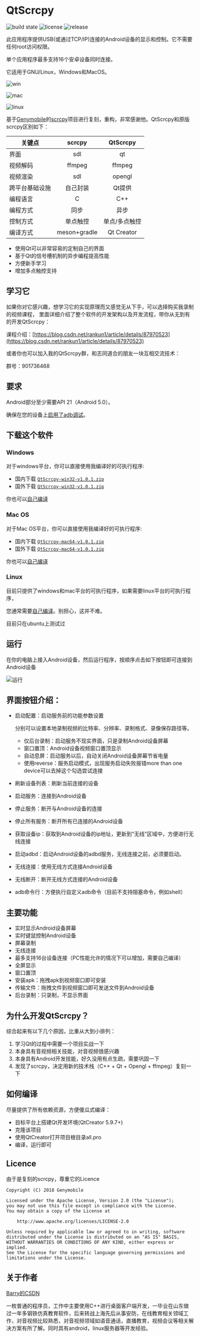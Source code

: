 # QtScrcpy 

![build state](https://img.shields.io/badge/build-passing-brightgreen.svg)
![license](https://img.shields.io/badge/license-Apache2.0-blue.svg)
![release](https://img.shields.io/badge/release-v1.0.1-brightgreen.svg)


此应用程序提供USB(或通过TCP/IP)连接的Android设备的显示和控制。它不需要任何root访问权限。

单个应用程序最多支持16个安卓设备同时连接。

它适用于GNU/Linux，Windows和MacOS。

![win](screenshot/win.png)

![mac](screenshot/mac.jpg)

![linux](screenshot/ubuntu.png)

基于[Genymobile](https://github.com/Genymobile)的[scrcpy](https://github.com/Genymobile/scrcpy)项目进行复刻，重构，非常感谢他。QtScrcpy和原版scrcpy区别如下：

关键点|scrcpy|QtScrcpy
--|:--:|:--:
界面|sdl|qt
视频解码|ffmpeg|ffmpeg
视频渲染|sdl|opengl
跨平台基础设施|自己封装|Qt提供
编程语言|C|C++
编程方式|同步|异步
控制方式|单点触控|单点/多点触控
编译方式|meson+gradle|Qt Creator

- 使用Qt可以非常容易的定制自己的界面
- 基于Qt的信号槽机制的异步编程提高性能
- 方便新手学习
- 增加多点触控支持


## 学习它
如果你对它感兴趣，想学习它的实现原理而又感觉无从下手，可以选择购买我录制的视频课程，
里面详细介绍了整个软件的开发架构以及开发流程，带你从无到有的开发QtScrcpy：

课程介绍：[https://blog.csdn.net/rankun1/article/details/87970523](https://blog.csdn.net/rankun1/article/details/87970523)

或者你也可以加入我的QtScrcpy群，和志同道合的朋友一块互相交流技术：

群号：901736468


## 要求
Android部分至少需要API 21（Android 5.0）。

确保在您的设备上[启用了adb调试][enable-adb]。

[enable-adb]: https://developer.android.com/studio/command-line/adb.html#Enabling


## 下载这个软件

### Windows

对于windows平台，你可以直接使用我编译好的可执行程序:

 - 国内下载 [`QtScrcpy-win32-v1.0.1.zip`][gitee-win32]
 - 国外下载 [`QtScrcpy-win32-v1.0.1.zip`][github-win32]

 
[gitee-win32]: https://files.gitee.com/group1/M00/08/37/PaAvDF0O98SAZd-KAf-R_j8Fei8293.zip?token=677250295122144e72ff23de768dbb3a&ts=1561262188&attname=QtScrcpy-win32-v1.0.1.zip&disposition=attachment

[github-win32]: https://files.gitee.com/group1/M00/08/37/PaAvDF0O98SAZd-KAf-R_j8Fei8293.zip?token=677250295122144e72ff23de768dbb3a&ts=1561262188&attname=QtScrcpy-win32-v1.0.1.zip&disposition=attachment


你也可以[自己编译](#如何编译)

### Mac OS

对于Mac OS平台，你可以直接使用我编译好的可执行程序:

- 国内下载 [`QtScrcpy-mac64-v1.0.1.zip`][gitee-mac64]
- 国外下载 [`QtScrcpy-mac64-v1.0.1.zip`][github-mac64]

[gitee-mac64]: https://files.gitee.com/group1/M00/08/37/PaAvDF0O98mAEJDJAlpAtBTOOsE526.dmg?token=3fd6b4f6b255a2e0e0362b7e40935ee5&ts=1561262231&attname=QtScrcpy-mac64-v1.0.1.dmg&disposition=attachment

[github-mac64]: https://files.gitee.com/group1/M00/08/37/PaAvDF0O98mAEJDJAlpAtBTOOsE526.dmg?token=3fd6b4f6b255a2e0e0362b7e40935ee5&ts=1561262231&attname=QtScrcpy-mac64-v1.0.1.dmg&disposition=attachment

你也可以[自己编译](#如何编译)

### Linux

目前只提供了windows和mac平台的可执行程序，如果需要linux平台的可执行程序，

您通常需要[自己编译](#如何编译)。别担心，这并不难。

目前只在ubuntu上测试过

## 运行

在你的电脑上接入Android设备，然后运行程序，按顺序点击如下按钮即可连接到Android设备

![运行](screenshot/run.png)

## 界面按钮介绍：

- 启动配置：启动服务前的功能参数设置    

    分别可以设置本地录制视频的比特率、分辨率、录制格式、录像保存路径等。

    - 仅后台录制：启动服务不现实界面，只是录制Android设备屏幕
    - 窗口置顶：Android设备视频窗口置顶显示
    - 自动息屏：启动服务以后，自动关闭Android设备屏幕节省电量
    - 使用reverse：服务启动模式，出现服务启动失败报错more than one device可以去掉这个勾选尝试连接
    

- 刷新设备列表：刷新当前连接的设备
- 启动服务：连接到Android设备
- 停止服务：断开与Android设备的连接
- 停止所有服务：断开所有已连接的Android设备
- 获取设备ip：获取到Android设备的ip地址，更新到“无线”区域中，方便进行无线连接
- 启动adbd：启动Android设备的adbd服务，无线连接之前，必须要启动。
- 无线连接：使用无线方式连接Android设备
- 无线断开：断开无线方式连接的Android设备
- adb命令行：方便执行自定义adb命令（目前不支持阻塞命令，例如shell）


## 主要功能
- 实时显示Android设备屏幕
- 实时键鼠控制Android设备
- 屏幕录制
- 无线连接
- 最多支持16台设备连接（PC性能允许的情况下可以增加，需要自己编译）
- 全屏显示
- 窗口置顶
- 安装apk：拖拽apk到视频窗口即可安装
- 传输文件：拖拽文件到视频窗口即可发送文件到Android设备
- 后台录制：只录制，不显示界面


## 为什么开发QtScrcpy？
综合起来有以下几个原因，比重从大到小排列：
1. 学习Qt的过程中需要一个项目实战一下
2. 本身具有音视频相关技能，对音视频很感兴趣
3. 本身具有Android开发技能，好久没用有点生疏，需要巩固一下
4. 发现了scrcpy，决定用新的技术栈（C++ + Qt + Opengl + ffmpeg）复刻一下


## 如何编译
尽量提供了所有依赖资源，方便傻瓜式编译：
- 目标平台上搭建Qt开发环境(QtCreator 5.9.7+)
- 克隆该项目
- 使用QtCreator打开项目根目录all.pro
- 编译，运行即可


## Licence
由于是复刻的scrcpy，尊重它的Licence

    Copyright (C) 2018 Genymobile

    Licensed under the Apache License, Version 2.0 (the "License");
    you may not use this file except in compliance with the License.
    You may obtain a copy of the License at

        http://www.apache.org/licenses/LICENSE-2.0

    Unless required by applicable law or agreed to in writing, software
    distributed under the License is distributed on an "AS IS" BASIS,
    WITHOUT WARRANTIES OR CONDITIONS OF ANY KIND, either express or implied.
    See the License for the specific language governing permissions and
    limitations under the License.

## 关于作者

[Barry的CSDN](https://blog.csdn.net/rankun1)

一枚普通的程序员，工作中主要使用C++进行桌面客户端开发，一毕业在山东做过一年多钢铁仿真教育软件，后来转战上海先后从事安防，在线教育相关领域工作，对音视频比较熟悉，对音视频领域如语音通话，直播教育，视频会议等相关解决方案有所了解。同时具有android，linux服务器等开发经验。
